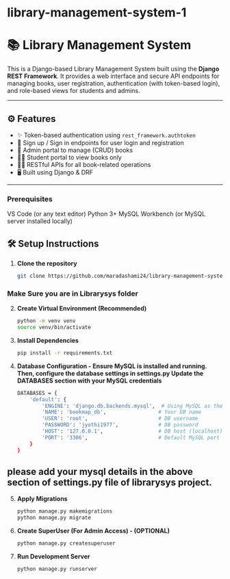 # library-management-system-1

# 📚 Library Management System

This is a Django-based Library Management System built using the **Django REST Framework**. It provides a web interface and secure API endpoints for managing books, user registration, authentication (with token-based login), and role-based views for students and admins.

---

## ⚙️ Features

- ✨ Token-based authentication using `rest_framework.authtoken`
- 🔐 Sign up / Sign in endpoints for user login and registration
- 📘 Admin portal to manage (CRUD) books
- 🧑‍🎓 Student portal to view books only
- 🧑‍💻 RESTful APIs for all book-related operations
- 🖥️ Built using Django & DRF

---

### Prerequisites
VS Code (or any text editor)
Python 3+
MySQL Workbench (or MySQL server installed locally)

## 🛠️ Setup Instructions

1. **Clone the repository**  
   ```bash
   git clone https://github.com/maradashami24/library-management-system-1.git
### Make Sure you are in Librarysys folder

2. **Create Virtual Environment (Recommended)**  
   ```bash
   python -m venv venv
   source venv/bin/activate


3. **Install Dependencies**  
    ```bash
    pip install -r requirements.txt


4. **Database Configuration - Ensure MySQL is installed and running. Then, configure the database settings in settings.py Update the DATABASES section with your MySQL credentials**
    ```bash
    DATABASES = {
        'default': {
            'ENGINE': 'django.db.backends.mysql',  # Using MySQL as the backend
            'NAME': 'bookmap_db',                 # Your DB name
            'USER': 'root',                       # DB username
            'PASSWORD': 'jyothi1977',             # DB password
            'HOST': '127.0.0.1',                  # DB host (localhost)
            'PORT': '3306',                       # Default MySQL port
        }
    }

## please add your mysql details in the above section of settings.py file of librarysys project.

5. **Apply Migrations**  
    ```bash
    python manage.py makemigrations
    python manage.py migrate


6. **Create SuperUser (For Admin Access) - (OPTIONAL)**
    ```bash
    python manage.py createsuperuser

7. **Run Development Server**
    ```bash
    python manage.py runserver